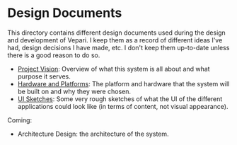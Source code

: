 # Design Documents

This directory contains different design documents used during the design and development of Vepari. I keep them as a record of different ideas I've had, design decisions I have made, etc. I don't keep them up-to-date unless there is a good reason to do so.

* [Project Vision](ProjectVision.md): Overview of what this system is all about and what purpose it serves.
* [Hardware and Platforms](HardwareAndPlatforms.md): The platform and hardware that the system will be built on and why they were chosen.
* [UI Sketches](UserInterfaceSketches.md): Some very rough sketches of what the UI of the different applications could look like (in terms of content, not visual appearance).

Coming:

* Architecture Design: the architecture of the system.
